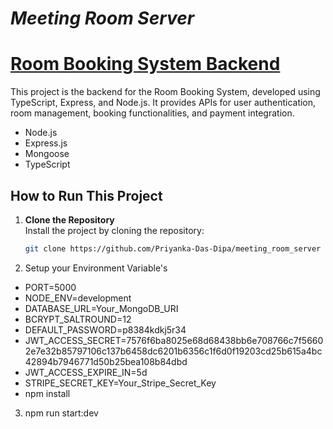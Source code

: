 # _Meeting Room Server_

# <ins>Room Booking System Backend</ins>

This project is the backend for the Room Booking System, developed using TypeScript, Express, and Node.js. It provides APIs for user authentication, room management, booking functionalities, and payment integration.

- Node.js
- Express.js
- Mongoose
- TypeScript

## How to Run This Project

1. **Clone the Repository**  
   Install the project by cloning the repository:
   ```bash
   git clone https://github.com/Priyanka-Das-Dipa/meeting_room_server
   ```
2. Setup your Environment Variable's
- PORT=5000
- NODE_ENV=development
- DATABASE_URL=Your_MongoDB_URI
- BCRYPT_SALTROUND=12
- DEFAULT_PASSWORD=p8384kdkj5r34
- JWT_ACCESS_SECRET=7576f6ba8025e68d68438bb6e708766c7f56602e7e32b85797106c137b6458dc6201b6356c1f6d0f19203cd25b615a4bc42894b7946771d50b25bea108b84dbd
- JWT_ACCESS_EXPIRE_IN=5d
- STRIPE_SECRET_KEY=Your_Stripe_Secret_Key
- npm install

3. npm run start:dev

